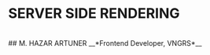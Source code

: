 <!-- .slide: data-state="triangle" -->

# SERVER SIDE RENDERING

<br>
## M. HAZAR ARTUNER
__*Frontend Developer, VNGRS*__
